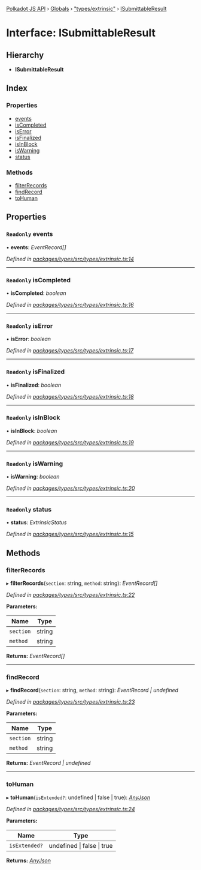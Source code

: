 [Polkadot JS API](../README.md) › [Globals](../globals.md) › ["types/extrinsic"](../modules/_types_extrinsic_.md) › [ISubmittableResult](_types_extrinsic_.isubmittableresult.md)

# Interface: ISubmittableResult

## Hierarchy

* **ISubmittableResult**

## Index

### Properties

* [events](_types_extrinsic_.isubmittableresult.md#readonly-events)
* [isCompleted](_types_extrinsic_.isubmittableresult.md#readonly-iscompleted)
* [isError](_types_extrinsic_.isubmittableresult.md#readonly-iserror)
* [isFinalized](_types_extrinsic_.isubmittableresult.md#readonly-isfinalized)
* [isInBlock](_types_extrinsic_.isubmittableresult.md#readonly-isinblock)
* [isWarning](_types_extrinsic_.isubmittableresult.md#readonly-iswarning)
* [status](_types_extrinsic_.isubmittableresult.md#readonly-status)

### Methods

* [filterRecords](_types_extrinsic_.isubmittableresult.md#filterrecords)
* [findRecord](_types_extrinsic_.isubmittableresult.md#findrecord)
* [toHuman](_types_extrinsic_.isubmittableresult.md#tohuman)

## Properties

### `Readonly` events

• **events**: *EventRecord[]*

*Defined in [packages/types/src/types/extrinsic.ts:14](https://github.com/polkadot-js/api/blob/e900d1d657/packages/types/src/types/extrinsic.ts#L14)*

___

### `Readonly` isCompleted

• **isCompleted**: *boolean*

*Defined in [packages/types/src/types/extrinsic.ts:16](https://github.com/polkadot-js/api/blob/e900d1d657/packages/types/src/types/extrinsic.ts#L16)*

___

### `Readonly` isError

• **isError**: *boolean*

*Defined in [packages/types/src/types/extrinsic.ts:17](https://github.com/polkadot-js/api/blob/e900d1d657/packages/types/src/types/extrinsic.ts#L17)*

___

### `Readonly` isFinalized

• **isFinalized**: *boolean*

*Defined in [packages/types/src/types/extrinsic.ts:18](https://github.com/polkadot-js/api/blob/e900d1d657/packages/types/src/types/extrinsic.ts#L18)*

___

### `Readonly` isInBlock

• **isInBlock**: *boolean*

*Defined in [packages/types/src/types/extrinsic.ts:19](https://github.com/polkadot-js/api/blob/e900d1d657/packages/types/src/types/extrinsic.ts#L19)*

___

### `Readonly` isWarning

• **isWarning**: *boolean*

*Defined in [packages/types/src/types/extrinsic.ts:20](https://github.com/polkadot-js/api/blob/e900d1d657/packages/types/src/types/extrinsic.ts#L20)*

___

### `Readonly` status

• **status**: *ExtrinsicStatus*

*Defined in [packages/types/src/types/extrinsic.ts:15](https://github.com/polkadot-js/api/blob/e900d1d657/packages/types/src/types/extrinsic.ts#L15)*

## Methods

###  filterRecords

▸ **filterRecords**(`section`: string, `method`: string): *EventRecord[]*

*Defined in [packages/types/src/types/extrinsic.ts:22](https://github.com/polkadot-js/api/blob/e900d1d657/packages/types/src/types/extrinsic.ts#L22)*

**Parameters:**

Name | Type |
------ | ------ |
`section` | string |
`method` | string |

**Returns:** *EventRecord[]*

___

###  findRecord

▸ **findRecord**(`section`: string, `method`: string): *EventRecord | undefined*

*Defined in [packages/types/src/types/extrinsic.ts:23](https://github.com/polkadot-js/api/blob/e900d1d657/packages/types/src/types/extrinsic.ts#L23)*

**Parameters:**

Name | Type |
------ | ------ |
`section` | string |
`method` | string |

**Returns:** *EventRecord | undefined*

___

###  toHuman

▸ **toHuman**(`isExtended?`: undefined | false | true): *[AnyJson](../modules/_types_helpers_.md#anyjson)*

*Defined in [packages/types/src/types/extrinsic.ts:24](https://github.com/polkadot-js/api/blob/e900d1d657/packages/types/src/types/extrinsic.ts#L24)*

**Parameters:**

Name | Type |
------ | ------ |
`isExtended?` | undefined &#124; false &#124; true |

**Returns:** *[AnyJson](../modules/_types_helpers_.md#anyjson)*
